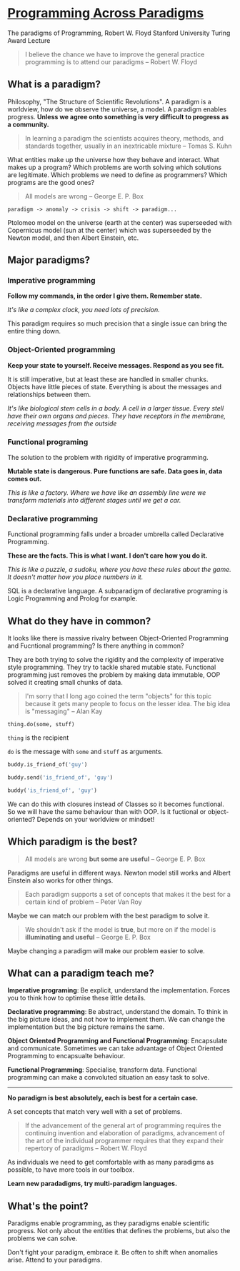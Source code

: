 # [Programming Across Paradigms](https://www.youtube.com/watch?v=Pg3UeB-5FdA)

The paradigms of Programming, Robert W. Floyd Stanford University Turing Award Lecture

> I believe the chance we have to improve the general practice programming is to attend our paradigms – Robert W. Floyd

## What is a paradigm?

Philosophy, "The Structure of Scientific Revolutions". A paradigm is a worldview, how do we observe the universe, a model. A paradigm enables progress. **Unless we agree onto something is very difficult to progress as a community.**

> In learning a paradigm the scientists acquires theory, methods, and standards together, usually in an inextricable mixture – Tomas S. Kuhn

What entities make up the universe how they behave and interact. What makes up a program? Which problems are worth solving which solutions are legitimate. Which problems we need to define as programmers? Which programs are the good ones?

> All models are wrong – George E. P. Box

`paradigm -> anomaly -> crisis -> shift -> paradigm...`

Ptolomeo model on the universe (earth at the center) was superseeded with Copernicus model (sun at the center) which was superseeded by the Newton model, and then Albert Einstein, etc.

## Major paradigms?

### Imperative programming

**Follow my commands, in the order I give them. Remember state.**

_It's like a complex clock, you need lots of precision._

This paradigm requires so much precision that a single issue can bring the entire thing down.

### Object-Oriented programming

**Keep your state to yourself. Receive messages. Respond as you see fit.**

It is still imperative, but at least these are handled in smaller chunks. Objects have little pieces of state. Everything is about the messages and relationships between them.

_It's like biological stem cells in a body. A cell in a larger tissue. Every stell have their own organs and pieces. They have receptors in the membrane, receiving messages from the outside_


### Functional programing

The solution to the problem with rigidity of imperative programming.

**Mutable state is dangerous. Pure functions are safe. Data goes in, data comes out.**

_This is like a factory. Where we have like an assembly line were we transform materials into different stages until we get a car._

### Declarative programming

Functional programming falls under a broader umbrella called Declarative Programming.

**These are the facts. This is what I want. I don't care how you do it.**

_This is like a puzzle, a sudoku, where you have these rules about the game. It doesn't matter how you place numbers in it._

SQL is a declarative language. A subparadigm of declarative programing is Logic Programming and Prolog for example.

## What do they have in common?

It looks like there is massive rivalry between Object-Oriented Programming and Fucntional programming? Is there anything in common?

They are both trying to solve the rigidity and the complexity of imperative style programming. They try to tackle shared mutable state. Functional programming just removes the problem by making data immutable, OOP solved it creating small chunks of data.

> I'm sorry that I long ago coined the term "objects" for this topic because it gets many people to focus on the lesser idea. The big idea is "messaging" – Alan Kay

`thing.do(some, stuff)`

`thing` is the recipient

`do` is the message with `some` and `stuff` as arguments.


```python
buddy.is_friend_of('guy')

buddy.send('is_friend_of', 'guy')

buddy('is_friend_of', 'guy')
```

We can do this with closures instead of Classes so it becomes functional. So we will have the same behaviour than with OOP. Is it fuctional or object-oriented?  Depends on your worldview or mindset!

## Which paradigm is the best?

> All models are wrong **but some are useful** – George E. P. Box

Paradigms are useful in different ways. Newton model still works and Albert Einstein also works for other things.

> Each paradigm supports a set of concepts that makes it the best for a certain kind of problem – Peter Van Roy

Maybe we can match our problem with the best paradigm to solve it.

> We shouldn't ask if the model is **true**, but more on if the model is **illuminating and useful** – George E. P. Box

Maybe changing a paradigm will make our problem easier to solve.

## What can a paradigm teach me?

**Imperative programing**: Be explicit, understand the implementation. Forces you to think how to optimise these little details.

**Declarative programming**: Be abstract, understand the domain. To think in the big picture ideas, and not how to implement them. We can change the implementation but the big picture remains the same.

**Object Oriented Programming and Functional Programming**: Encapsulate and communicate. Sometimes we can take advantage of Object Oriented Programming to encapsualte behaviour.

**Functional Programming**: Specialise, transform data. Functional programming can make a convoluted situation an easy task to solve.

---

**No paradigm is best absolutely, each is best for a certain case.**

A set concepts that match very well with a set of problems.

> If the advancement of the general art of programming requires the continuing invention and elaboration of paradigms, advancement of the art of the individual programmer requires that they expand their repertory of paradigms – Robert W. Floyd

As individuals we need to get comfortable with as many paradigms as possible, to have more tools in our toolbox.

**Learn new paradadigms, try multi-paradigm languages.**

## What's the point?

Paradigms enable programming, as they paradigms enable scientific progress. Not only about the entities that defines the problems, but also the problems we can solve.

Don't fight your paradigm, embrace it. Be often to shift when anomalies arise. Attend to your paradigms.